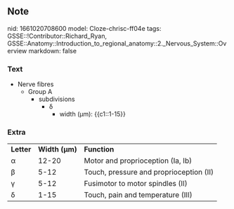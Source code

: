 ## Note
nid: 1661020708600
model: Cloze-chrisc-ff04e
tags: GSSE::!Contributor::Richard_Ryan, GSSE::Anatomy::Introduction_to_regional_anatomy::2._Nervous_System::Overview
markdown: false

### Text
<ul>
  <li>Nerve fibres
    <ul>
      <li>Group A
        <ul>
          <li>subdivisions
            <ul>
              <li>δ
                <ul>
                  <li>width (μm): {{c1::1-15}}
                </ul>
            </ul>
        </ul>
    </ul>
</ul>

### Extra
<div>
  <table>
    <tbody>
      <tr>
        <td>
          <div>
            <span style="font-weight:bold">Letter</span>
          </div>
        <td>
          <div>
            <span style="font-weight:bold">Width (μm)</span>
          </div>
        <td>
          <div>
            <span style="font-weight:bold">Function</span>
          </div>
      <tr>
        <td>
          <div>
            α
          </div>
        <td>
          <div>
            12-20
          </div>
        <td>
          <div>
            Motor and proprioception (Ia, Ib)
          </div>
      <tr>
        <td>
          <div>
            β
          </div>
        <td>
          <div>
            5-12
          </div>
        <td>
          <div>
            Touch, pressure and proprioception (II)
          </div>
      <tr>
        <td>
          <div>
            γ
          </div>
        <td>
          <div>
            5-12
          </div>
        <td>
          <div>
            Fusimotor to motor spindles (II)
          </div>
      <tr>
        <td>
          <div>
            δ
          </div>
        <td>
          <div>
            1-15
          </div>
        <td>
          <div>
            Touch, pain and temperature (III)
          </div>
  </table>
</div>
